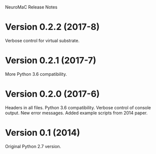 NeuroMaC Release Notes

Version 0.2.2 (2017-8)
==========================
Verbose control for virtual substrate.

Version 0.2.1 (2017-7)
==========================
More Python 3.6 compatibility.

Version 0.2.0 (2017-6)
==========================
Headers in all files.
Python 3.6 compatibility.
Verbose control of console output.
New error messages.
Added example scripts from 2014 paper.

Version 0.1 (2014)
==========================
Original Python 2.7 version.




